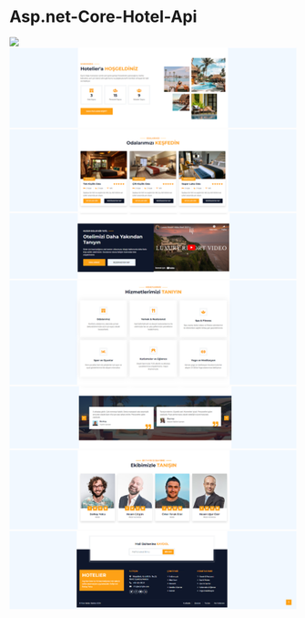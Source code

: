 # Asp.net-Core-Hotel-Api


<img src="https://github.com/Berkayyolcu/Asp.net-Core-Hotel-Api/blob/main/screenshot/slider_menü.PNG" width="auto">
<img src="https://github.com/Berkayyolcu/Asp.net-Core-Hotel-Api/blob/main/screenshot/hakkımızda.PNG" width="auto">
<img src="https://github.com/Berkayyolcu/Asp.net-Core-Hotel-Api/blob/main/screenshot/odalarımız.PNG" width="auto">
<img src="https://github.com/Berkayyolcu/Asp.net-Core-Hotel-Api/blob/main/screenshot/youtube_video.PNG" width="auto">
<img src="https://github.com/Berkayyolcu/Asp.net-Core-Hotel-Api/blob/main/screenshot/hizmetlerimiz.PNG" width="auto">
<img src="https://github.com/Berkayyolcu/Asp.net-Core-Hotel-Api/blob/main/screenshot/müşteri_yorum.PNG" width="auto">
<img src="https://github.com/Berkayyolcu/Asp.net-Core-Hotel-Api/blob/main/screenshot/takım_arkdadaşlarımız.PNG" width="auto">
<img src="https://github.com/Berkayyolcu/Asp.net-Core-Hotel-Api/blob/main/screenshot/footer.PNG" width="auto">
<br>



 
